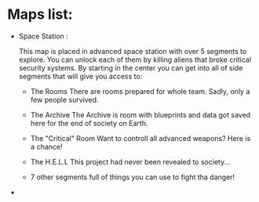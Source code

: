 # Maps list:
  
  - Space Station <Not done yet>:
  
      This map is placed in advanced space station with over 5 segments to explore.
      You can unlock each of them by killing aliens that broke critical security systems.
      By starting in the center you can get into all of side segments that will give you access to:
  
      - The Rooms            There are rooms prepared for whole team. Sadly, only a few people survived.
  
      - The Archive          The Archive is room with blueprints and data got saved here for the end of society on Earth.
  
      - The "Critical" Room  Want to controll all advanced weapons? Here is a chance!
  
      - The H.E.L.L          This project had never been revealed to society...
  
      - 7 other segments full of things you can use to fight tha danger!
  
  - <Next Maps will arrive to you soon>
